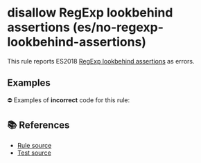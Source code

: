 # disallow RegExp lookbehind assertions (es/no-regexp-lookbehind-assertions)

This rule reports ES2018 [RegExp lookbehind assertions](https://github.com/tc39/proposal-regexp-lookbehind#readme) as errors.

## Examples

⛔ Examples of **incorrect** code for this rule:

<eslint-playground type="bad" code="/*eslint es/no-regexp-lookbehind-assertions: error */
const r1 = /(?<=a)b/
const r2 = /(?<!a)b/
" />

## 📚 References

- [Rule source](https://github.com/mysticatea/eslint-plugin-es/blob/v1.3.0/lib/rules/no-regexp-lookbehind-assertions.js)
- [Test source](https://github.com/mysticatea/eslint-plugin-es/blob/v1.3.0/tests/lib/rules/no-regexp-lookbehind-assertions.js)
